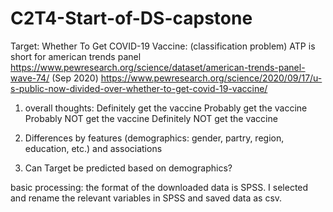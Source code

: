 # C2T4-Start-of-DS-capstone

Target: Whether To Get COVID-19 Vaccine: (classification problem)
ATP is short for american trends panel
https://www.pewresearch.org/science/dataset/american-trends-panel-wave-74/ (Sep 2020)
https://www.pewresearch.org/science/2020/09/17/u-s-public-now-divided-over-whether-to-get-covid-19-vaccine/

1. overall thoughts:
 Definitely get the vaccine
Probably get the vaccine
Probably NOT get the vaccine
Definitely NOT get the vaccine   

2. Differences by features (demographics: gender, partry, region, education, etc.) and associations

3. Can Target be predicted based on demographics?


basic processing: the format of the downloaded data is SPSS.
I selected and rename the relevant variables in SPSS and saved data as csv. 
